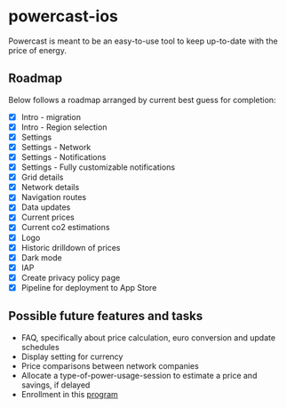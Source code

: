 # powercast-ios

Powercast is meant to be an easy-to-use tool to keep up-to-date with the price of energy.

## Roadmap

Below follows a roadmap arranged by current best guess for completion:

 - [x] Intro - migration
 - [x] Intro - Region selection
 - [x] Settings
 - [x] Settings - Network
 - [x] Settings - Notifications
 - [x] Settings - Fully customizable notifications
 - [x] Grid details
 - [x] Network details
 - [x] Navigation routes
 - [x] Data updates
 - [x] Current prices
 - [x] Current co2 estimations
 - [x] Logo
 - [x] Historic drilldown of prices
 - [x] Dark mode
 - [x] IAP
 - [x] Create privacy policy page
 - [x] Pipeline for deployment to App Store

## Possible future features and tasks

- FAQ, specifically about price calculation, euro conversion and update schedules
- Display setting for currency
- Price comparisons between network companies
- Allocate a type-of-power-usage-session to estimate a price and savings, if delayed
- Enrollment in this [program](https://developer.apple.com/app-store/small-business-program/)
